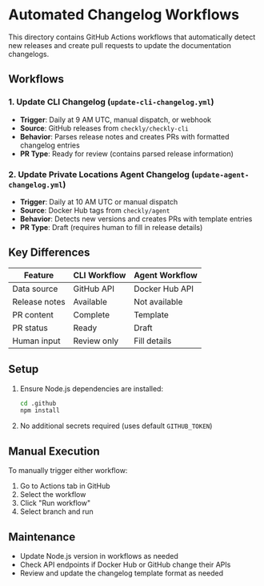 # Automated Changelog Workflows

This directory contains GitHub Actions workflows that automatically detect new releases and create pull requests to update the documentation changelogs.

## Workflows

### 1. Update CLI Changelog (`update-cli-changelog.yml`)

- **Trigger**: Daily at 9 AM UTC, manual dispatch, or webhook
- **Source**: GitHub releases from `checkly/checkly-cli`
- **Behavior**: Parses release notes and creates PRs with formatted changelog entries
- **PR Type**: Ready for review (contains parsed release information)

### 2. Update Private Locations Agent Changelog (`update-agent-changelog.yml`)

- **Trigger**: Daily at 10 AM UTC or manual dispatch
- **Source**: Docker Hub tags from `checkly/agent`
- **Behavior**: Detects new versions and creates PRs with template entries
- **PR Type**: Draft (requires human to fill in release details)

## Key Differences

| Feature | CLI Workflow | Agent Workflow |
|---------|-------------|----------------|
| Data source | GitHub API | Docker Hub API |
| Release notes | Available | Not available |
| PR content | Complete | Template |
| PR status | Ready | Draft |
| Human input | Review only | Fill details |

## Setup

1. Ensure Node.js dependencies are installed:
   ```bash
   cd .github
   npm install
   ```

2. No additional secrets required (uses default `GITHUB_TOKEN`)

## Manual Execution

To manually trigger either workflow:

1. Go to Actions tab in GitHub
2. Select the workflow
3. Click "Run workflow"
4. Select branch and run

## Maintenance

- Update Node.js version in workflows as needed
- Check API endpoints if Docker Hub or GitHub change their APIs
- Review and update the changelog template format as needed